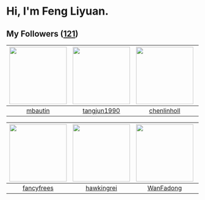 # Hi, I'm Feng Liyuan.

## My Followers ([121](https://github.com/SunRunAway?tab=followers))

| <img src="https://avatars.githubusercontent.com/u/552936?v=4" width="150" height="150" /> | <img src="https://avatars.githubusercontent.com/u/7368838?v=4" width="150" height="150" /> | <img src="https://avatars.githubusercontent.com/u/14999922?v=4" width="150" height="150" /> | <img src="https://avatars.githubusercontent.com/u/9254545?v=4" width="150" height="150" /> |
| :---------------------------------------------------------------------------------------: | :----------------------------------------------------------------------------------------: | :-----------------------------------------------------------------------------------------: | :----------------------------------------------------------------------------------------: |
|                           [mbautin](https://github.com/mbautin)                           |                        [tangjun1990](https://github.com/tangjun1990)                       |                        [chenlinholl](https://github.com/chenlinholl)                        |                            [sunl888](https://github.com/sunl888)                           |

| <img src="https://avatars.githubusercontent.com/u/3293915?v=4" width="150" height="150" /> | <img src="https://avatars.githubusercontent.com/u/3427324?v=4" width="150" height="150" /> | <img src="https://avatars.githubusercontent.com/u/10414494?v=4" width="150" height="150" /> | <img src="https://avatars.githubusercontent.com/u/14977542?v=4" width="150" height="150" /> |
| :----------------------------------------------------------------------------------------: | :----------------------------------------------------------------------------------------: | :-----------------------------------------------------------------------------------------: | :-----------------------------------------------------------------------------------------: |
|                         [fancyfrees](https://github.com/fancyfrees)                        |                         [hawkingrei](https://github.com/hawkingrei)                        |                          [WanFadong](https://github.com/WanFadong)                          |                           [AntiKnot](https://github.com/AntiKnot)                           |